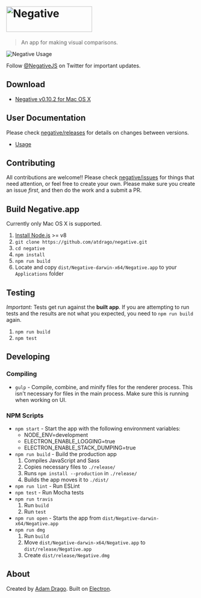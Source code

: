 # <img alt="Negative" src="docs/header.png" width="228" height="68" />

> An app for making visual comparisons.

![Negative Usage](docs/demo-usage.gif)

Follow [@NegativeJS](https://twitter.com/negativejs) on Twitter for important updates.

## Download
- [Negative v0.10.2 for Mac OS X](https://github.com/atdrago/negative/releases/download/v0.10.2/Negative-v0.10.2.dmg)

## User Documentation
Please check [negative/releases](https://github.com/atdrago/negative/releases) for details on changes between versions.
- [Usage](docs/usage.md)

## Contributing
All contributions are welcome!! Please check [negative/issues](https://github.com/atdrago/negative/issues) for things that need attention, or feel free to create your own. Please make sure you create an issue *first*, and then do the work and a submit a PR.

## Build Negative.app

Currently only Mac OS X is supported.

1. [Install Node.js](https://nodejs.org/en/) >= v8
2. `git clone https://github.com/atdrago/negative.git`
3. `cd negative`
4. `npm install`
5. `npm run build`
6. Locate and copy `dist/Negative-darwin-x64/Negative.app` to your `Applications` folder

## Testing

*Important:* Tests get run against the **built app**. If you are attempting to run tests and the results are not what you expected, you need to `npm run build` again.

1. `npm run build`
2. `npm test`

## Developing

### Compiling
- `gulp` - Compile, combine, and minify files for the renderer process. This isn't necessary for files in the main process. Make sure this is running when working on UI.

### NPM Scripts
- `npm start` - Start the app with the following environment variables:
	- NODE_ENV=development
	- ELECTRON_ENABLE_LOGGING=true
	- ELECTRON_ENABLE_STACK_DUMPING=true
- `npm run build` - Build the production app
	1. Compiles JavaScript and Sass
	2. Copies necessary files to `./release/`
	3. Runs `npm install --production` in `./release/`
	4. Builds the app moves it to `./dist/`
- `npm run lint` - Run ESLint
- `npm test` - Run Mocha tests
- `npm run travis`
	1. Run `build`
	2. Run `test`
- `npm run open` - Starts the app from `dist/Negative-darwin-x64/Negative.app`
- `npm run dmg`
	1. Run `build`
	2. Move `dist/Negative-darwin-x64/Negative.app` to `dist/release/Negative.app`
	3. Create `dist/release/Negative.dmg`

## About
Created by [Adam Drago](http://adamdrago.com). Built on [Electron](http://electron.atom.io/).
